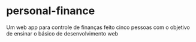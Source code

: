 # personal-finance
Um web app para controle de finanças feito cinco pessoas com o objetivo de ensinar o básico de desenvolvimento web
